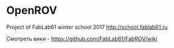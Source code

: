 # OpenROV
Project of FabLab61 winter school 2017
http://school.fablab61.ru

Смотреть вики - https://github.com/FabLab61/FabROV/wiki
